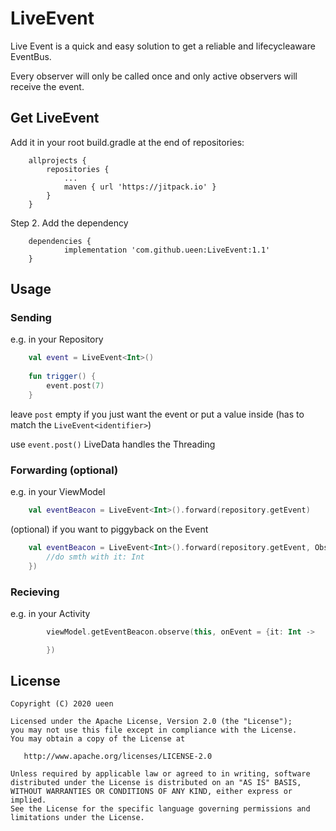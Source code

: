 # LiveEvent
Live Event is a quick and easy solution to get a reliable and lifecycleaware EventBus.

Every observer will only be called once and only active observers will receive the event.

## Get LiveEvent
Add it in your root build.gradle at the end of repositories:
```
	allprojects {
		repositories {
			...
			maven { url 'https://jitpack.io' }
		}
	}
```
Step 2. Add the dependency
```
	dependencies {
	        implementation 'com.github.ueen:LiveEvent:1.1'
	}
```

## Usage

### Sending
e.g. in your Repository

```kotlin
    val event = LiveEvent<Int>()
    
    fun trigger() {
        event.post(7)
    }
```
leave ```post``` empty if you just want the event or put a value inside (has to match the ```LiveEvent<identifier>```)

use ```event.post()``` LiveData handles the Threading

### Forwarding (optional)
e.g. in your ViewModel

```kotlin
    val eventBeacon = LiveEvent<Int>().forward(repository.getEvent)
```

(optional) if you want to piggyback on the Event

```kotlin
    val eventBeacon = LiveEvent<Int>().forward(repository.getEvent, Observer { it: Int ->
        //do smth with it: Int
    })
```

### Recieving
e.g. in your Activity

```kotlin
        viewModel.getEventBeacon.observe(this, onEvent = {it: Int ->

        })
```

License
-------

    Copyright (C) 2020 ueen

    Licensed under the Apache License, Version 2.0 (the "License");
    you may not use this file except in compliance with the License.
    You may obtain a copy of the License at

       http://www.apache.org/licenses/LICENSE-2.0

    Unless required by applicable law or agreed to in writing, software
    distributed under the License is distributed on an "AS IS" BASIS,
    WITHOUT WARRANTIES OR CONDITIONS OF ANY KIND, either express or implied.
    See the License for the specific language governing permissions and
    limitations under the License.
